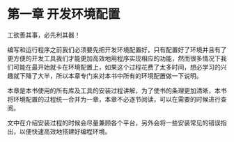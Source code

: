 # 第一章 开发环境配置

工欲善其事，必先利其器！

编写和运行程序之前我们必须要先把开发环境配置好，只有配置好了环境并且有了更方便的开发工具我们才能更加高效地用程序实现相应的功能，然而很多情况下我们可能在最开始就卡在环境配置上，如果这个过程花费了太多时间，想必学习的兴趣就下降了大半，所以本章专门来对本书中所有的环境配置做一下说明。

本章是本书使用的所有库及工具的安装过程讲解，为了使书的条理更加清晰，本书将环境配置的过程统一合并为一章，本章不必逐节阅读，可以在需要的时候进行查阅。

文中在介绍安装过程的时候会尽量兼顾各个平台，另外会将一些安装常见的错误指出，以便快速高效地搭建好编程环境。

